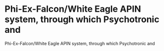 # Phi-Ex-Falcon/White Eagle APIN system, through which Psychotronic and

Phi-Ex-Falcon/White Eagle APIN system, through which Psychotronic and